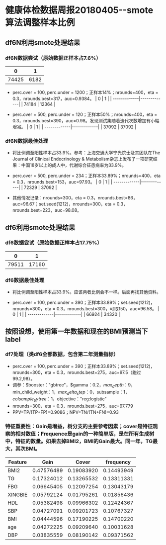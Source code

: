 ﻿# 健康体检数据周报20180405--smote算法调整样本比例

## df6N利用smote处理结果
### df6N数据尝试（原始数据正样本占7.6%）
| 0 | 1 |   
| -------------|-------------|
| 74425 | 6182 |

* perc.over = 100, perc.under = 1200；正样本14%；nrounds=400，eta = 0.3，nrounds.best=317，auc=0.9384。
| 0 | 1 |
| -------------|-------------|
| 74184 | 12364 |

* perc.over = 500, perc.under = 120；正样本50%；nrounds=400，eta = 0.3，nrounds.best=390，auc=0.98。发现测试集随着迭代次数增加有小幅增减。
| 0 | 1 |
| -------------|-------------|
| 37092 | 37092 |

### df6N数据最佳处理
* 将比例调至阳性样本占33.9%。参考：上海交通大学宁光院士及其团队在The Journal of Clinical Endocrinology & Metabolism杂志上发布了一项研究结果：中国18岁以上的成人中，代谢综合征患病率为33.9%。

* perc.over = 500, perc.under = 234；正样本33.89%；nrounds=400，eta = 0.3，nrounds.best=153，auc=97.93。
| 0 | 1 |
| -------------|-------------|
| 72329 | 37092 |

* 其他情况记录：nrounds=300，eta = 0.3，nrounds.best=86，auc=96.67；set.seed(1212)，nrounds=300，eta = 0.3，nrounds.best=223，auc=98.08。


## df6利用smote处理结果
### df6数据尝试（原始数据正样本占17.75%）
| 0 | 1 |
| -------------|-------------|
| 79511 | 17160 |

### df6数据最佳处理
* 将比例调至阳性样本占33.9%。应该两者比例会不一样。后面再找其他资料。

* perc.over = 100, perc.under = 390；正样本33.89%；set.seed(1212)，nrounds=300，eta = 0.3，nrounds.best=300，可取150，auc=96.58。
| 0 | 1 |
| -------------|-------------|
| 66924 | 34320 |

## 按照设想，使用第一年数据和现在的BMI预测当下label
### df7处理（类df6全部数据，包含第二年测量指标）
* perc.over = 100, perc.under = 390；正样本33.89%；set.seed(1212)，nrounds=300，eta = 0.3，nrounds.best=275，auc=97.5（跑过99.2,98）。
* 调参：$booster："gbtree"，$gamma：0.2，$max_depth：9，$min_child_weight：1，$max_delta_step：0，$subsample：1，$colsample_bytree：1，$objective："reg:logistic"
* nrounds=300，eta = 0.3，nrounds.best=275，auc=97.779
* PPV=TP/(TP+FP)=0.9086；NPV=TN/(TN+FN)=0.93

### 特征重要性：Gain是增益，树分支的主要参考因素；cover是特征观察的相对数值；Frequence是gain的一种简单版，是在所有生成树中，特征的数量。如果去掉BMI2，BMI的Gain最大。同一年，TG最大，其次BMI。
| Feature | Gain | Cover | frequency |
| -------------|-------------|-------------|-------------|
| BMI2 | 0.47576489 | 0.19083920 | 0.14493949 |
| TG | 0.17324012 | 0.13265532 | 0.13311331 |
| FBG | 0.06645405 | 0.12097254 | 0.13043179 |
| XINGBIE | 0.05792124 | 0.01795261 | 0.01856436 |
| HDL | 0.05382498 | 0.09966302 | 0.12424367 |
| SBP | 0.04727091 | 0.09201723 | 0.10767327 |
| BMI | 0.04444596 | 0.17190225 | 0.14700220 |
| age | 0.04272225 | 0.09209640 | 0.10031628 |
| DBP | 0.03835559 | 0.08190142 | 0.09371562 |



